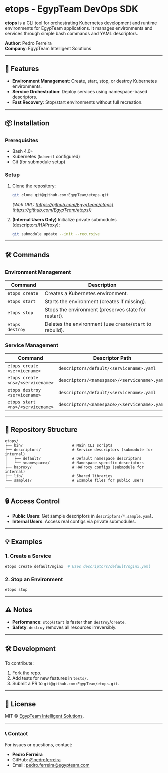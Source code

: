 # **etops - EgypTeam DevOps SDK**  
**etops** is a CLI tool for orchestrating Kubernetes development and runtime environments for EgypTeam applications. It manages environments and services through simple bash commands and YAML descriptors.

**Author**: Pedro Ferreira  
**Company**: EgypTeam Intelligent Solutions  

---

## **🚀 Features**  
- **Environment Management**: Create, start, stop, or destroy Kubernetes environments.  
- **Service Orchestration**: Deploy services using namespace-based descriptors.  
- **Fast Recovery**: Stop/start environments without full recreation.  

---

## **📦 Installation**  
### **Prerequisites**  
- Bash 4.0+  
- Kubernetes (`kubectl` configured)  
- Git (for submodule setup)  

### **Setup**  
1. Clone the repository:  
   ```bash
   git clone git@github.com:EgypTeam/etops.git
   ```  
   *(Web URL: [https://github.com/EgypTeam/etops](https://github.com/EgypTeam/etops))*  

2. **(Internal Users Only)** Initialize private submodules (descriptors/HAProxy):  
   ```bash
   git submodule update --init --recursive
   ```  

---

## **🛠️ Commands**  

### **Environment Management**  
| Command          | Description                                                                 |  
|------------------|-----------------------------------------------------------------------------|  
| `etops create`   | Creates a Kubernetes environment.                                           |  
| `etops start`    | Starts the environment (creates if missing).                                |  
| `etops stop`     | Stops the environment (preserves state for restart).                        |  
| `etops destroy`  | Deletes the environment (use `create`/`start` to rebuild).                  |  

### **Service Management**  
| Command                          | Descriptor Path                                          |  
|----------------------------------|---------------------------------------------------------|  
| `etops create <servicename>`     | `descriptors/default/<servicename>.yaml`                |  
| `etops create <ns>/<servicename>`| `descriptors/<namespace>/<servicename>.yaml`            |  
| `etops destroy <servicename>`    | `descriptors/default/<servicename>.yaml`                |  
| `etops start <ns>/<servicename>` | `descriptors/<namespace>/<servicename>.yaml`            |  

---

## **📂 Repository Structure**  
```plaintext
etops/
├── bin/                      # Main CLI scripts
├── descriptors/              # Service descriptors (submodule for internal)
│   ├── default/              # Default namespace descriptors
│   └── <namespace>/          # Namespace-specific descriptors
├── haproxy/                  # HAProxy configs (submodule for internal)
├── lib/                      # Shared libraries
└── samples/                  # Example files for public users
```

---

## **🔒 Access Control**  
- **Public Users**: Get sample descriptors in `descriptors/*.sample.yaml`.  
- **Internal Users**: Access real configs via private submodules.  

---

## **💡 Examples**  
### **1. Create a Service**  
```bash
etops create default/nginx  # Uses descriptors/default/nginx.yaml
```  
### **2. Stop an Environment**  
```bash
etops stop
```  

---

## **⚠️ Notes**  
- **Performance**: `stop`/`start` is faster than `destroy`/`create`.  
- **Safety**: `destroy` removes all resources irreversibly.  

---

## **🛠️ Development**  
To contribute:  
1. Fork the repo.  
2. Add tests for new features in `tests/`.  
3. Submit a PR to `git@github.com:EgypTeam/etops.git`.  

---

## **📜 License**  
MIT © [EgypTeam Intelligent Solutions](https://github.com/EgypTeam).  

--- 

### **📞 Contact**  
For issues or questions, contact:  
- **Pedro Ferreira**  
- GitHub: [@pedroferreira](https://github.com/pedrofmj) 
- Email: [pedro.ferreira@egypteam.com](mailto:pedro.ferreira@egypteam.com)

